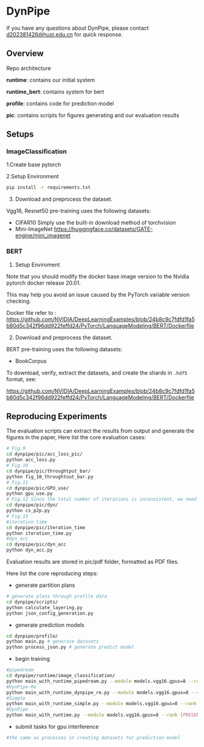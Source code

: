 # DynPipe

If you have any questions about DynPipe, please contact d202381426@hust.edu.cn for quick response.

## Overview

Repo architecture

**runtime**: contains our initial system

**runtime_bert**: contains system for bert

**profile**: contains code for prediction model

**pic**: contains scripts for figures generating and our evaluation results 
## Setups

### ImageClassification

1.Create base pytorch 

2.Setup Environment

```bash
pip install -r requirements.txt
```

3. Download and preprocess the dataset.

Vgg16, Resnet50 pre-training uses the following datasets:
-   CIFAR10 Simply use the built-in download method of torchvision
-   Mini-ImageNet https://huggingface.co/datasets/GATE-engine/mini_imagenet

### BERT

1. Setup Enviroment 

Note that you should modify the docker base image version to the Nvidia pytorch docker release 20.01. 

This may help you avoid an issue caused by the PyTorch variable version checking.

Docker file refer to : https://github.com/NVIDIA/DeepLearningExamples/blob/24b8c9c7fdfd1fa5b80d5c342f96dd922feffd24/PyTorch/LanguageModeling/BERT/Dockerfile


2. Download and preprocess the dataset.

BERT pre-training uses the following datasets:
-   BookCorpus

To download, verify, extract the datasets, and create the shards in `.hdf5` format, see:  

https://github.com/NVIDIA/DeepLearningExamples/blob/24b8c9c7fdfd1fa5b80d5c342f96dd922feffd24/PyTorch/LanguageModeling/BERT/Dockerfile

## Reproducing Experiments

The evaluation scripts can extract the results from output and generate the figures in the paper, Here list the core evaluation cases:

```bash
# Fig.9
cd dynpipe/pic/acc_loss_pic/
python acc_loss.py
# Fig.10
cd dynpipe/pic/throughtput_bar/
python fig_10_throughtout_bar.py
# Fig.11
cd dynpipe/pic/GPU_use/
python gpu_use.py
# Fig.12 Since the total number of iterations is inconsistent, we need to concat the pictures.
cd dynpipe/pic/dyn/
python cs_p2p.py
# Fig.13
#iteration time 
cd dynpipe/pic/iteration_time
python iteration_time.py
#dyn_acc
cd dynpipe/pic/dyn_acc
python dyn_acc.py
```
Evaluation results are stored in pic/pdf folder,
formatted as PDF files.

Here list the core reproducing steps:
- generate partition plans
```bash
# generate plans through profile data
cd dynpipe/scripts/
python calculate_layering.py
python json_config_generation.py
```
- generate prediction models
```bash
cd dynpipe/profile/
python main.py # generate datasets
python process_json.py # generate predict model
```
- begin training
```bash
#pipedream
cd dynpipe/runtime/image_classification/
python main_with_runtime_pipedream.py --module models.vgg16.gpus=8 --rank [PRESENT_RANK_ID] --local_rank [PRESENT_GPU_ID] --master_addr [MASTER_ADDRESS] --config_path models/vgg16/gpus=8/hybrid_conf.json --partition models/vgg16/gpus=8/vgg16_8.json --present_stage_id [PRESENT_STAGE_ID] --worker_num_sum 8 --num_minibatches 420 --distributed_backend gloo --data_dir [DATA_ADDRESS]
#DynPipe-Re
python main_with_runtime_dynpipe_re.py --module models.vgg16.gpus=8 --rank [PRESENT_RANK_ID] --local_rank [PRESENT_GPU_ID] --master_addr [MASTER_ADDRESS] --config_path models/vgg16/gpus=8/hybrid_conf.json --partition models/vgg16/gpus=8/vgg16_8.json --present_stage_id [PRESENT_STAGE_ID] --worker_num_sum 8 --num_minibatches 420 --distributed_backend gloo --data_dir [DATA_ADDRESS]
#Simple
python main_with_runtime_simple.py --module models.vgg16.gpus=8 --rank [PRESENT_RANK_ID] --local_rank [PRESENT_GPU_ID] --master_addr [MASTER_ADDRESS] --config_path models/vgg16/gpus=8/hybrid_conf.json --partition models/vgg16/gpus=8/vgg16_8.json --present_stage_id [PRESENT_STAGE_ID] --worker_num_sum 8 --num_minibatches 420 --distributed_backend gloo --data_dir [DATA_ADDRESS]
#DynPipe
python main_with_runtime.py --module models.vgg16.gpus=8 --rank [PRESENT_RANK_ID] --local_rank [PRESENT_GPU_ID] --master_addr [MASTER_ADDRESS] --config_path models/vgg16/gpus=8/hybrid_conf.json --partition models/vgg16/gpus=8/vgg16_8.json --present_stage_id [PRESENT_STAGE_ID] --worker_num_sum 8 --num_minibatches 420 --distributed_backend gloo --data_dir [DATA_ADDRESS]
 ```
- submit tasks for gpu interference
```bash
#the same as processes in creating datasets for prediction model 
```
